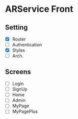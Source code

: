 # ARService Front

## Setting
- [x] Router
- [ ] Authentication
- [x] Styles
- [ ] Arch.

## Screens
- [ ] Login
- [ ] SignUp
- [ ] Home
- [ ] Admin
- [ ] MyPage
- [ ] MyPagePlus